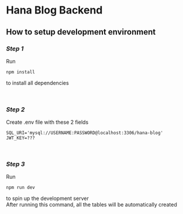 # Hana Blog Backend

## **How to setup development environment**

### _Step 1_

Run

```
npm install
```

to install all dependencies

&nbsp;

### _Step 2_

Create .env file with these 2 fields

```
SQL_URI='mysql://USERNAME:PASSWORD@localhost:3306/hana-blog'
JWT_KEY=???
```

&nbsp;

### _Step 3_

Run

```
npm run dev
```

to spin up the development server  
After running this command, all the tables will be automatically created
